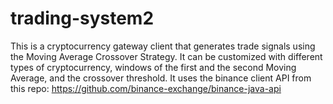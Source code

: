 # trading-system2

This is a cryptocurrency gateway client that generates trade signals using the Moving Average Crossover Strategy. It can be customized with different types of cryptocurrency, windows of the first and the second Moving Average, and the crossover threshold. It uses the binance client API from this repo: https://github.com/binance-exchange/binance-java-api
